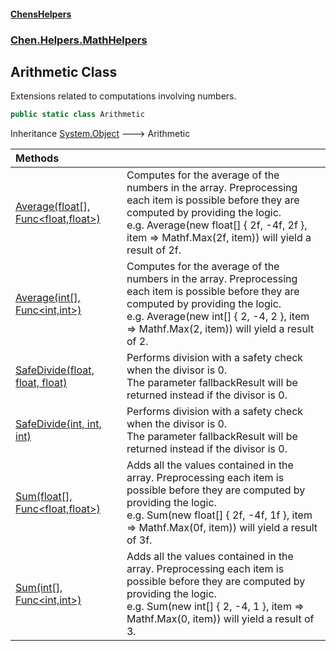 #### [ChensHelpers](index 'index')
### [Chen.Helpers.MathHelpers](Chen_Helpers_MathHelpers 'Chen.Helpers.MathHelpers')
## Arithmetic Class
Extensions related to computations involving numbers.  
```csharp
public static class Arithmetic
```

Inheritance [System.Object](https://docs.microsoft.com/en-us/dotnet/api/System.Object 'System.Object') &#129106; Arithmetic  

| Methods | |
| :--- | :--- |
| [Average(float[], Func&lt;float,float&gt;)](Chen_Helpers_MathHelpers_Arithmetic_Average(float___System_Func_float_float_) 'Chen.Helpers.MathHelpers.Arithmetic.Average(float[], System.Func&lt;float,float&gt;)') | Computes for the average of the numbers in the array. Preprocessing each item is possible before they are computed by providing the logic.<br/>e.g. Average(new float[] { 2f, -4f, 2f }, item => Mathf.Max(2f, item)) will yield a result of 2f.<br/> |
| [Average(int[], Func&lt;int,int&gt;)](Chen_Helpers_MathHelpers_Arithmetic_Average(int___System_Func_int_int_) 'Chen.Helpers.MathHelpers.Arithmetic.Average(int[], System.Func&lt;int,int&gt;)') | Computes for the average of the numbers in the array. Preprocessing each item is possible before they are computed by providing the logic.<br/>e.g. Average(new int[] { 2, -4, 2 }, item => Mathf.Max(2, item)) will yield a result of 2.<br/> |
| [SafeDivide(float, float, float)](Chen_Helpers_MathHelpers_Arithmetic_SafeDivide(float_float_float) 'Chen.Helpers.MathHelpers.Arithmetic.SafeDivide(float, float, float)') | Performs division with a safety check when the divisor is 0.<br/>The parameter fallbackResult will be returned instead if the divisor is 0.<br/> |
| [SafeDivide(int, int, int)](Chen_Helpers_MathHelpers_Arithmetic_SafeDivide(int_int_int) 'Chen.Helpers.MathHelpers.Arithmetic.SafeDivide(int, int, int)') | Performs division with a safety check when the divisor is 0.<br/>The parameter fallbackResult will be returned instead if the divisor is 0.<br/> |
| [Sum(float[], Func&lt;float,float&gt;)](Chen_Helpers_MathHelpers_Arithmetic_Sum(float___System_Func_float_float_) 'Chen.Helpers.MathHelpers.Arithmetic.Sum(float[], System.Func&lt;float,float&gt;)') | Adds all the values contained in the array. Preprocessing each item is possible before they are computed by providing the logic.<br/>e.g. Sum(new float[] { 2f, -4f, 1f }, item => Mathf.Max(0f, item)) will yield a result of 3f.<br/> |
| [Sum(int[], Func&lt;int,int&gt;)](Chen_Helpers_MathHelpers_Arithmetic_Sum(int___System_Func_int_int_) 'Chen.Helpers.MathHelpers.Arithmetic.Sum(int[], System.Func&lt;int,int&gt;)') | Adds all the values contained in the array. Preprocessing each item is possible before they are computed by providing the logic.<br/>e.g. Sum(new int[] { 2, -4, 1 }, item => Mathf.Max(0, item)) will yield a result of 3.<br/> |
